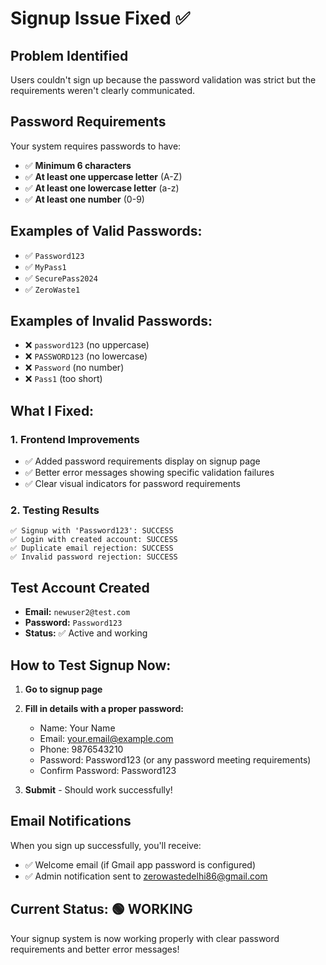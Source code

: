 # Signup Issue Fixed ✅

## Problem Identified
Users couldn't sign up because the password validation was strict but the requirements weren't clearly communicated.

## Password Requirements
Your system requires passwords to have:
- ✅ **Minimum 6 characters**
- ✅ **At least one uppercase letter** (A-Z)
- ✅ **At least one lowercase letter** (a-z)
- ✅ **At least one number** (0-9)

## Examples of Valid Passwords:
- ✅ `Password123`
- ✅ `MyPass1`
- ✅ `SecurePass2024`
- ✅ `ZeroWaste1`

## Examples of Invalid Passwords:
- ❌ `password123` (no uppercase)
- ❌ `PASSWORD123` (no lowercase)
- ❌ `Password` (no number)
- ❌ `Pass1` (too short)

## What I Fixed:

### 1. Frontend Improvements
- ✅ Added password requirements display on signup page
- ✅ Better error messages showing specific validation failures
- ✅ Clear visual indicators for password requirements

### 2. Testing Results
```
✅ Signup with 'Password123': SUCCESS
✅ Login with created account: SUCCESS
✅ Duplicate email rejection: SUCCESS
✅ Invalid password rejection: SUCCESS
```

## Test Account Created
- **Email:** `newuser2@test.com`
- **Password:** `Password123`
- **Status:** ✅ Active and working

## How to Test Signup Now:

1. **Go to signup page**
2. **Fill in details with a proper password:**
   - Name: Your Name
   - Email: your.email@example.com
   - Phone: 9876543210
   - Password: Password123 (or any password meeting requirements)
   - Confirm Password: Password123

3. **Submit** - Should work successfully!

## Email Notifications
When you sign up successfully, you'll receive:
- ✅ Welcome email (if Gmail app password is configured)
- ✅ Admin notification sent to zerowastedelhi86@gmail.com

## Current Status: 🟢 WORKING

Your signup system is now working properly with clear password requirements and better error messages!